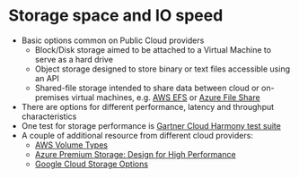 # Storage space and IO speed

* Basic options common on Public Cloud providers
  * Block/Disk storage aimed to be attached to a Virtual Machine to serve as a hard drive
  * Object storage designed to store binary or text files accessible using an API
  * Shared-file storage intended to share data between cloud or on-premises virtual machines, e.g. [AWS EFS](https://aws.amazon.com/efs/) or [Azure File Share](https://docs.microsoft.com/en-us/azure/storage/files/storage-how-to-use-files-windows)
* There are options for different performance, latency and throughput characteristics
* One test for storage performance is [Gartner Cloud Harmony test suite](https://github.com/cloudharmony/block-storage)
* A couple of additional resource from different cloud providers:
  * [AWS Volume Types](https://aws.amazon.com/ebs/details/#VolumeTypes)
  * [Azure Premium Storage: Design for High Performance](https://docs.microsoft.com/en-us/azure/virtual-machines/windows/premium-storage-performance)
  * [Google Cloud Storage Options](https://cloud.google.com/compute/docs/disks/)
